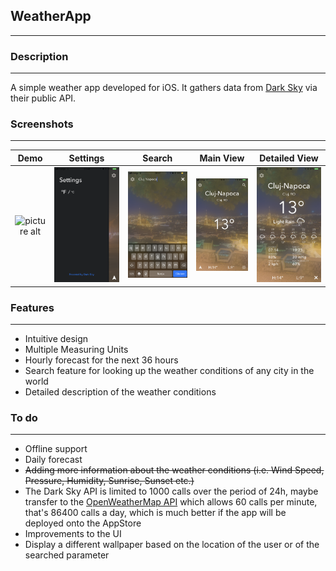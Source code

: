 ## WeatherApp ##

- - - -

### Description ###
- - - -
A simple weather app developed for iOS. It gathers data from [Dark Sky](https://darksky.net/poweredby/) via their public API. <br />

### Screenshots ###
- - - -
Demo  |                                                          Settings                                                           |                         Search                                                            |                  Main View                    |               Detailed View
:-----------------------------------------------------------------------------------------------------------------------------------------------------------:|:-------------------------------------------------------------------------------------------------------------------------------------------------------------:|:-----------------------------------------------------------------------------------------------------------------------------------------------------------:|:-------------------------------------------------------------------------------------------------------------------------------------------------------------:|:-------------------------------------------------------------------------------------------------------------------------------------------------------------:
![picture alt](https://github.com/andrei-blaj/WeatherApp/blob/master/Dark%20Sky%20API/Screenshots/1.gif?raw=true "First screen") | ![picture alt](https://github.com/andrei-blaj/WeatherApp/blob/master/Dark%20Sky%20API/Screenshots/2.PNG?raw=true "Second screen") | ![picture alt](https://github.com/andrei-blaj/WeatherApp/blob/master/Dark%20Sky%20API/Screenshots/3.PNG?raw=true "Third screen") | ![picture alt](https://github.com/andrei-blaj/WeatherApp/blob/master/Dark%20Sky%20API/Screenshots/4.PNG?raw=true "Fourth screen") | ![picture alt](https://github.com/andrei-blaj/WeatherApp/blob/master/Dark%20Sky%20API/Screenshots/5.PNG?raw=true "Fourth screen")

### Features ###
- - - -
* Intuitive design
* Multiple Measuring Units
* Hourly forecast for the next 36 hours
* Search feature for looking up the weather conditions of any city in the world
* Detailed description of the weather conditions

### To do ###
- - - -
* Offline support
* Daily forecast
* ~~Adding more information about the weather conditions (i.e. Wind Speed, Pressure, Humidity, Sunrise, Sunset etc.)~~
* The Dark Sky API is limited to 1000 calls over the period of 24h, maybe transfer to the [OpenWeatherMap API](http://openweathermap.org/forecast16) which allows 60 calls per minute, that's 86400 calls a day, which is much better if the app will be deployed onto the AppStore
* Improvements to the UI
* Display a different wallpaper based on the location of the user or of the searched parameter


